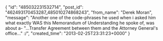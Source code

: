  {
   "id": "485032231532714",
   "post_id": "462493170453287_485010274868243",
   "from_name": "Derek Moran",
   "message": "Another one of the code-phrases he used when i asked him what exactly WAS this Memorandum of Understanding he spoke of, was about a- \"...Transfer Agreement between them and the Attorney General's office...\" :/",
   "created_time": "2013-02-25T23:31:23+0000"
 }
